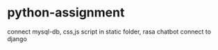 # python-assignment
connect mysql-db, css,js script in static folder, rasa chatbot connect to django
